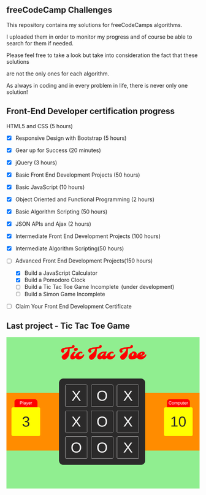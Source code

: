 
freeCodeCamp Challenges
-----------------------

This repository contains my solutions for freeCodeCamps algorithms.

I uploaded them in order to monitor my progress and of course be able to search for them if needed.


Please feel free to take a look but take into consideration the fact that these solutions

are not the only ones for each algorithm.


As always in coding and in every problem in life, there is never only one solution!


## Front-End Developer certification progress ##


HTML5 and CSS (5 hours)
- [x] Responsive Design with Bootstrap (5 hours)
- [x] Gear up for Success (20 minutes)
- [x] jQuery (3 hours)
- [x] Basic Front End Development Projects (50 hours)
- [x] Basic JavaScript (10 hours)
- [x] Object Oriented and Functional Programming (2 hours)
- [x] Basic Algorithm Scripting (50 hours)
- [x] JSON APIs and Ajax (2 hours)
- [x] Intermediate Front End Development Projects (100 hours)  
- [x] Intermediate Algorithm Scripting(50 hours)
- [ ] Advanced Front End Development Projects(150 hours)
    - [x] Build a JavaScript Calculator  
    - [x] Build a Pomodoro Clock   
    - [ ] Build a Tic Tac Toe Game Incomplete  (under development)  
    - [ ] Build a Simon Game Incomplete   

- [ ] Claim Your Front End Development Certificate


## Last project - Tic Tac Toe Game ##


![](Advanced-Front-End-Development-Projects/tic-tac-toe/images/ticTacToe-preview.PNG)
